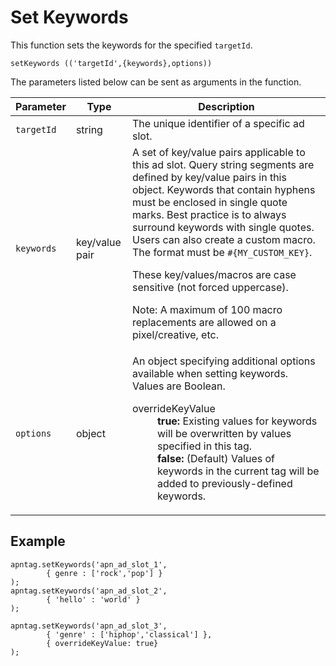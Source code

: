 

# Set Keywords





This function sets the keywords for the specified `targetId`.

``` pre
setKeywords (('targetId',{keywords},options))
```

The parameters listed below can be sent as arguments in the function.

<table class="table">
<thead class="thead">
<tr class="header row">
<th id="ID-000018a9__entry__1" class="entry">Parameter</th>
<th id="ID-000018a9__entry__2" class="entry">Type</th>
<th id="ID-000018a9__entry__3" class="entry">Description</th>
</tr>
</thead>
<tbody class="tbody">
<tr class="odd row">
<td class="entry" headers="ID-000018a9__entry__1"><code
class="ph codeph">targetId</code></td>
<td class="entry" headers="ID-000018a9__entry__2">string</td>
<td class="entry" headers="ID-000018a9__entry__3">The unique identifier
of a specific ad slot.</td>
</tr>
<tr class="even row">
<td class="entry" headers="ID-000018a9__entry__1"><code
class="ph codeph">keywords</code></td>
<td class="entry" headers="ID-000018a9__entry__2">key/value pair</td>
<td class="entry" headers="ID-000018a9__entry__3">A set of key/value
pairs applicable to this ad slot. Query string segments are defined by
key/value pairs in this object. Keywords that contain hyphens must be
enclosed in single quote marks. Best practice is to always surround
keywords with single quotes. Users can also create a custom macro. The
format must be <code class="ph codeph">#{MY_CUSTOM_KEY}</code>.
<p>These key/values/macros are case sensitive (not forced
uppercase).</p>

Note: A maximum of 100 macro
replacements are allowed on a pixel/creative, etc.
</td>
</tr>
<tr class="odd row">
<td class="entry" headers="ID-000018a9__entry__1"><code
class="ph codeph">options</code></td>
<td class="entry" headers="ID-000018a9__entry__2">object</td>
<td class="entry" headers="ID-000018a9__entry__3">An object specifying
additional options available when setting keywords. Values are Boolean.
<dl>
<dt>overrideKeyValue</dt>
<dd>
<strong>true:</strong> Existing values for keywords will be overwritten
by values specified in this tag.
</dd>
<dd>
<strong>false:</strong> (Default) Values of keywords in the current tag
will be added to previously-defined keywords.
</dd>
</dl></td>
</tr>
</tbody>
</table>





## Example

``` pre
apntag.setKeywords('apn_ad_slot_1',
        { genre : ['rock','pop'] }
);
apntag.setKeywords('apn_ad_slot_2',
        { 'hello' : 'world' }
);
 
apntag.setKeywords('apn_ad_slot_3',
        { 'genre' : ['hiphop','classical'] },
        { overrideKeyValue: true}
);
```






